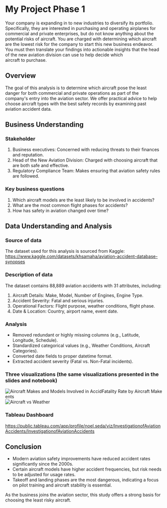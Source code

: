# My Project Phase 1 
Your company is expanding in to new industries to diversify its portfolio. Specifically, they are interested in purchasing and operating airplanes for commercial and private enterprises, but do not know anything about the potential risks of aircraft. You are charged with determining which aircraft are the lowest risk for the company to start this new business endeavor. You must then translate your findings into actionable insights that the head of the new aviation division can use to help decide which aircraft to purchase.
## Overview
The goal of this analysis is to determine which aircraft pose the least danger for both commercial and private operations as part of the company's entry into the aviation sector. We offer practical advice to help choose aircraft types with the best safety records by examining past aviation accident data.
## Business Understanding
### Stakeholder 
1. Business executives: Concerned with reducing threats to their finances and reputation.
2. Head of the New Aviation Division: Charged with choosing aircraft that are both safe and effective.
3. Regulatory Compliance Team: Makes ensuring that aviation safety rules are followed.
### Key business questions
1. Which aircraft models are the least likely to be involved in accidents?
2. What are the most common flight phases for accidents?
3. How has safety in aviation changed over time?
## Data Understanding and Analysis
### Source of data
The dataset used for this analysis is sourced from Kaggle:
https://www.kaggle.com/datasets/khsamaha/aviation-accident-database-synopses
### Description of data
The dataset contains 88,889 aviation accidents with 31 attributes, including:
1. Aircraft Details: Make, Model, Number of Engines, Engine Type.
2. Accident Severity: Fatal and serious injuries.
3. Operational Factors: Flight purpose, weather conditions, flight phase.
4. Date & Location: Country, airport name, event date.
### Analysis
- Removed redundant or highly missing columns (e.g., Latitude, Longitude, Schedule).
- Standardized categorical values (e.g., Weather Conditions, Aircraft Categories).
- Converted date fields to proper datetime format.
- Extracted accident severity (Fatal vs. Non-Fatal incidents).
### Three visualizations (the same visualizations presented in the slides and notebook)
![Aircraft Makes and Models Involved in Accid![Fatality Rate by Aircraft Make](https://github.com/user-attachments/assets/a120f5bf-23c7-436e-85d8-5614a833940e)
ents](https://github.com/user-attachments/assets/2c254d74-d7ec-4d14-a72e-27f60f0971a9)
![Aircraft vs Weather](https://github.com/user-attachments/assets/b6f143ab-846e-4a67-bbe4-9959bf04cc2e)

### Tableau Dashboard 
https://public.tableau.com/app/profile/noel.seda/viz/InvestigationofAviationAccidents/InvestigationofAviationAccidents

## Conclusion
- Modern aviation safety improvements have reduced accident rates significantly since the 2000s.
- Certain aircraft models have higher accident frequencies, but risk needs to be adjusted for usage rates.
- Takeoff and landing phases are the most dangerous, indicating a focus on pilot training and aircraft stability is essential.

As the business joins the aviation sector, this study offers a strong basis for choosing the least risky aircraft.

